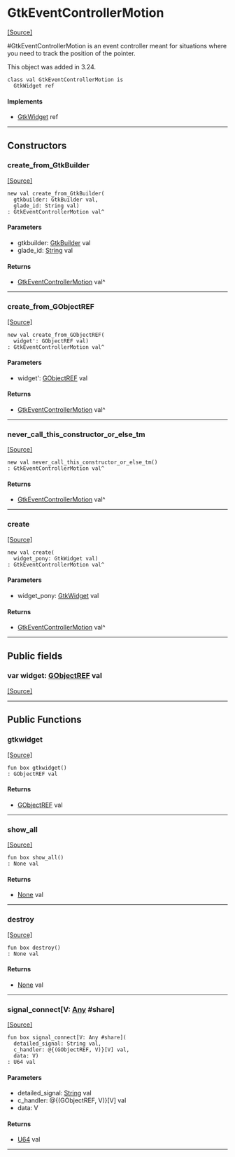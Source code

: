 # GtkEventControllerMotion
<span class="source-link">[[Source]](src/gtk3/GtkEventControllerMotion.md#L6)</span>

#GtkEventControllerMotion is an event controller meant for situations
where you need to track the position of the pointer.

This object was added in 3.24.


```pony
class val GtkEventControllerMotion is
  GtkWidget ref
```

#### Implements

* [GtkWidget](gtk3-GtkWidget.md) ref

---

## Constructors

### create_from_GtkBuilder
<span class="source-link">[[Source]](src/gtk3/GtkEventControllerMotion.md#L17)</span>


```pony
new val create_from_GtkBuilder(
  gtkbuilder: GtkBuilder val,
  glade_id: String val)
: GtkEventControllerMotion val^
```
#### Parameters

*   gtkbuilder: [GtkBuilder](gtk3-GtkBuilder.md) val
*   glade_id: [String](builtin-String.md) val

#### Returns

* [GtkEventControllerMotion](gtk3-GtkEventControllerMotion.md) val^

---

### create_from_GObjectREF
<span class="source-link">[[Source]](src/gtk3/GtkEventControllerMotion.md#L20)</span>


```pony
new val create_from_GObjectREF(
  widget': GObjectREF val)
: GtkEventControllerMotion val^
```
#### Parameters

*   widget': [GObjectREF](minimal-browser-..-gobject-GObjectREF.md) val

#### Returns

* [GtkEventControllerMotion](gtk3-GtkEventControllerMotion.md) val^

---

### never_call_this_constructor_or_else_tm
<span class="source-link">[[Source]](src/gtk3/GtkEventControllerMotion.md#L23)</span>


```pony
new val never_call_this_constructor_or_else_tm()
: GtkEventControllerMotion val^
```

#### Returns

* [GtkEventControllerMotion](gtk3-GtkEventControllerMotion.md) val^

---

### create
<span class="source-link">[[Source]](src/gtk3/GtkEventControllerMotion.md#L27)</span>


```pony
new val create(
  widget_pony: GtkWidget val)
: GtkEventControllerMotion val^
```
#### Parameters

*   widget_pony: [GtkWidget](gtk3-GtkWidget.md) val

#### Returns

* [GtkEventControllerMotion](gtk3-GtkEventControllerMotion.md) val^

---

## Public fields

### var widget: [GObjectREF](minimal-browser-..-gobject-GObjectREF.md) val
<span class="source-link">[[Source]](src/gtk3/GtkEventControllerMotion.md#L13)</span>



---

## Public Functions

### gtkwidget
<span class="source-link">[[Source]](src/gtk3/GtkEventControllerMotion.md#L15)</span>


```pony
fun box gtkwidget()
: GObjectREF val
```

#### Returns

* [GObjectREF](minimal-browser-..-gobject-GObjectREF.md) val

---

### show_all
<span class="source-link">[[Source]](src/gtk3/GtkWidget.md#L4)</span>


```pony
fun box show_all()
: None val
```

#### Returns

* [None](builtin-None.md) val

---

### destroy
<span class="source-link">[[Source]](src/gtk3/GtkWidget.md#L7)</span>


```pony
fun box destroy()
: None val
```

#### Returns

* [None](builtin-None.md) val

---

### signal_connect\[V: [Any](builtin-Any.md) #share\]
<span class="source-link">[[Source]](src/gtk3/GtkWidget.md#L10)</span>


```pony
fun box signal_connect[V: Any #share](
  detailed_signal: String val,
  c_handler: @{(GObjectREF, V)}[V] val,
  data: V)
: U64 val
```
#### Parameters

*   detailed_signal: [String](builtin-String.md) val
*   c_handler: @{(GObjectREF, V)}[V] val
*   data: V

#### Returns

* [U64](builtin-U64.md) val

---

